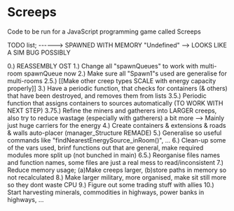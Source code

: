 # Screeps
Code to be run for a JavaScript programming game called Screeps

TODO list;
------> SPAWNED WITH MEMORY "Undefined" --> LOOKS LIKE A SIM BUG POSSIBLY

 0.) REASSEMBLY OST
 1.) Change all "spawnQueues" to work with multi-room spawnQueue now
 2.) Make sure all "Spawn1"s used are generalise for multi-rooms
 2.5.) [[Make other creep types SCALE with energy capacity properly]]
 3.) Have a periodic function, that checks for containers (& others) that have been destroyed, and removes them from lists
 3.5.) Periodic function that assigns containers to sources automatically (TO WORK WITH NEXT STEP)
 3.75.) Refine the miners and gatherers into LARGER creeps, also try to reduce wastage (especially with gatherers) a bit more --> Mainly just huge carriers for the energy
 4.) Create containers & extensions & roads & walls auto-placer (manager_Structure REMADE)
 5.) Generalise so useful commands like "findNearestEnergySource_inRoom()", ...
 6.) Clean-up some of the vars used, brinf functions out that are general, make required modules more split up (not bunched in main)
 6.5.) Reorganise files names and function names, some files are just a real mess to read/inconsistent
 7.) Reduce memory usage; (a)Make creeps larger, (b)store paths in memory so not recalculated
 8.) Make larger military, more organised, make sit still more so they dont waste CPU
 9.) Figure out some trading stuff with allies
 10.) Start harvesting minerals, commodities in highways, power banks in highways, ...